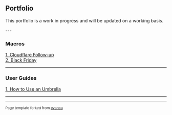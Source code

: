## Portfolio

<p>This portfolio is a work in progress and will be updated on a working basis.</p>
---

### Macros

[1. Cloudflare Follow-up](/macros1)<br>
[2. Black Friday](/macros2)<br>

---

### User Guides

[1. How to Use an Umbrella](/pdfs/How_to_Use_an_Umbrella_(2))

---




---
<p style="font-size:11px">Page template forked from <a href="https://github.com/evanca/quick-portfolio">evanca</a></p>
<!-- Remove above link if you don't want to attibute -->
